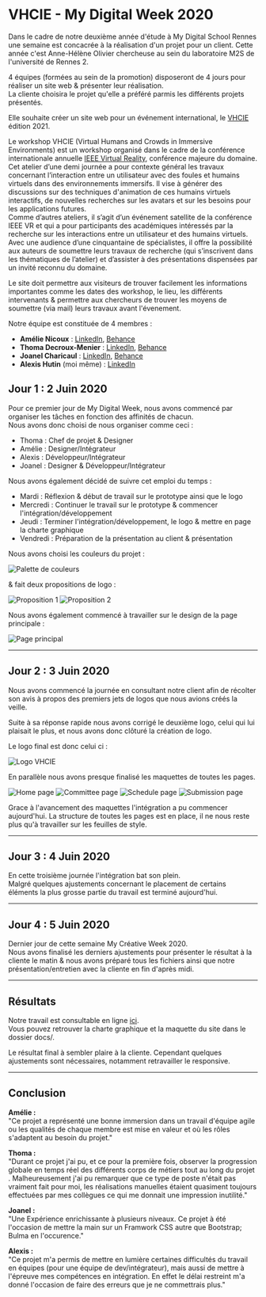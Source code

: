 # VHCIE - My Digital Week 2020

Dans le cadre de notre deuxième année d'étude à My Digital School Rennes une semaine est concacrée à la réalisation d'un projet pour un client. Cette année c'est Anne-Hélène Olivier chercheuse au sein du laboratoire M2S de l'université de Rennes 2.

4 équipes (formées au sein de la promotion) disposeront de 4 jours pour réaliser un site web & présenter leur réalisation.  
La cliente choisira le projet qu'elle a préféré parmis les différents projets présentés. 

Elle souhaite créer un site web pour un événement international, le [VHCIE](https://sites.google.com/view/vhcieieeevr2020/home
) édition 2021.

Le workshop VHCIE (Virtual Humans and Crowds in Immersive Environments) est un  workshop organisé dans le cadre de la conférence internationale annuelle [IEEE Virtual Reality](http://ieeevr.org/2020/), conférence majeure du domaine. Cet atelier d’une demi journée a pour contexte général les travaux concernant l’interaction entre un utilisateur avec des foules et humains virtuels dans des environnements immersifs. Il vise à générer des discussions sur des techniques d'animation de ces humains virtuels interactifs,   de nouvelles recherches sur les avatars et sur les besoins pour les applications futures.  
Comme d’autres ateliers, il s’agit d’un événement satellite de la conférence IEEE VR et qui a pour participants des académiques intéressés par la recherche sur les interactions entre  un utilisateur et des humains virtuels. Avec une audience d’une cinquantaine de  spécialistes, il offre la possibilité aux auteurs de soumettre leurs travaux de recherche (qui s’inscrivent dans les thématiques de l’atelier) et d’assister à des présentations dispensées par un invité reconnu du domaine.

Le site doit permettre aux visiteurs de trouver facilement les informations importantes comme les dates des workshop, le lieu, les différents intervenants & permettre aux chercheurs de trouver les moyens de soumettre (via mail) leurs travaux avant l'évenement.

Notre équipe est constituée de 4 membres : 

* **Amélie Nicoux** : [LinkedIn](https://www.linkedin.com/in/amelienicoux/), [Behance](https://www.behance.net/amelienicoux)  
* **Thoma Decroux-Menier** : [LinkedIn](https://www.linkedin.com/in/thoma-decroux-menier/), [Behance](https://www.behance.net/thomadecroux)
* **Joanel Charicaul** : [LinkedIn](https://www.linkedin.com/in/charicauth-joanel/), [Behance](https://www.behance.net/cryj)  
* **Alexis Hutin** (moi même) : [LinkedIn](https://www.linkedin.com/in/alexis-hutin/)  

## Jour 1 : 2 Juin 2020
Pour ce premier jour de My Digital Week, nous avons commencé par organiser les tâches en fonction des affinités de chacun.  
Nous avons donc choisi de nous organiser comme ceci : 
* Thoma : Chef de projet & Designer
* Amélie : Designer/Intégrateur
* Alexis : Développeur/Intégrateur
* Joanel : Designer & Développeur/Intégrateur

Nous avons également décidé de suivre cet emploi du temps :
* Mardi : Réflexion & début de travail sur le prototype ainsi que le logo
* Mercredi : Continuer le travail sur le prototype & commencer l'intégration/développement
* Jeudi : Terminer l'intégration/développement, le logo & mettre en page la charte graphique
* Vendredi : Préparation de la présentation au client & présentation

Nous avons choisi les couleurs du projet : 

![Palette de couleurs](img/palette.png)

& fait deux propositions de logo : 

![Proposition 1](img/logov1.png)
![Proposition 2](img/logov2.png)

Nous avons également commencé à travailler sur le design de la page principale :

![Page principal](img/screen_jour_1.png)  

___
## Jour 2 : 3 Juin 2020

Nous avons commencé la journée en consultant notre client afin de récolter son avis à propos des premiers jets de logos que nous avions créés la veille.  

Suite à sa réponse rapide nous avons corrigé le deuxième logo, celui qui lui plaisait le plus, et nous avons donc clôturé la création de logo.  

Le logo final est donc celui ci : 

![Logo VHCIE](img/logo.png)  

En parallèle nous avons presque finalisé les maquettes de toutes les pages.

![Home page](img/Home.png) 
![Committee page](img/Committee.png) 
![Schedule page](img/Schedule.png) 
![Submission page](img/Submission.png)

Grace à l'avancement des maquettes l'intégration a pu commencer aujourd'hui. 
La structure de toutes les pages est en place, il ne nous reste plus qu'à travailler sur les feuilles de style.

***
## Jour 3 : 4 Juin 2020

En cette troisième journée l'intégration bat son plein.   
Malgré quelques ajustements concernant le placement de certains éléments la plus grosse partie du travail est terminé aujourd'hui. 

---
## Jour 4 : 5 Juin 2020

Dernier jour de cette semaine My Créative Week 2020.  
Nous avons finalisé les derniers ajustements pour présenter le résultat à la cliente le matin & nous avons préparé tous les fichiers ainsi que notre présentation/entretien avec la cliente en fin d'après midi.

---
## Résultats

Notre travail est consultable en ligne [ici](https://alexishutin.github.io/My-Digital-Week-2020/).  
Vous pouvez retrouver la charte graphique et la maquette du site dans le dossier docs/.

Le résultat final à sembler plaire à la cliente. Cependant quelques ajustements sont nécessaires, notamment retravailler le responsive.

---
## Conclusion

**Amélie :**   
"Ce projet a représenté une bonne immersion dans un travail d'équipe agile ou les qualités de chaque membre est mise en valeur et où les rôles s'adaptent au besoin du projet."

**Thoma :**  
"Durant ce projet j'ai pu, et ce pour la première fois, observer la progression globale en temps réel des différents corps de métiers tout au long du projet . Malheureusement j'ai pu remarquer que ce type de poste n'était pas vraiment fait pour moi, les réalisations manuelles étaient quasiment toujours effectuées par mes collègues ce qui me donnait une impression inutilité."

**Joanel :**  
"Une Expérience enrichissante à plusieurs niveaux. 
Ce projet à été l'occasion de mettre la main sur un Framwork CSS autre que Bootstrap; Bulma en l'occurence."

**Alexis :**  
"Ce projet m'a permis de mettre en lumière certaines difficultés du travail en équipes (pour une équipe de dev/intégrateur), mais aussi de mettre à l'épreuve mes compétences en intégration. En effet le délai restreint m'a donné l'occasion de faire des erreurs que je ne commettrais plus."
